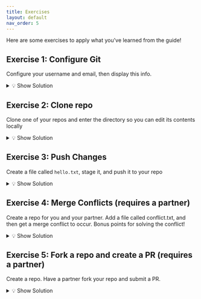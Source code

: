 ```yaml
---
title: Exercises
layout: default
nav_order: 5
---
```


Here are some exercises to apply what you've learned from the guide!

## Exercise 1: Configure Git

Configure your username and email, then display this info.

<details markdown="block">
<summary>💡 Show Solution</summary>

```bash
git config --global user.name "Your Name"
git config --global user.email "your@email.com"
git config --list
```
</details>

## Exercise 2: Clone repo

Clone one of your repos and enter the directory so you can edit its contents locally

<details markdown="block">
<summary>💡 Show Solution</summary>

1. Find the link to your repo (e.g. https://github.com/sophia-nunez/guide-to-git.git)
2. Enter the following commands
```bash
git clone https://github.com/sophia-nunez/guide-to-git.git
cd your-repo
```
</details>

## Exercise 3: Push Changes
Create a file called `hello.txt`, stage it, and push it to your repo

<details markdown="block">
<summary>💡 Show Solution</summary>
1. Create the `hello.txt` file in your directory
2. Run `git add hello.txt`
3. Run `git commit -m “Added hello.txt”
</details>

## Exercise 4: Merge Conflicts (requires a partner)
Create a repo for you and your partner. Add a file called conflict.txt, and then get a merge conflict to occur. Bonus points for solving the conflict!

<details markdown="block">

<summary>💡 Show Solution</summary>
 Have you and a partner both clone the same repo and edit the same line in conflict.txt. Ask your partner to push their changes. Now, you try to push your changes via
```bash
git add conflict.txt
git commit -m "conflicting edit"
```
You should see something like this
```bash
Auto-merging conflict.txt
CONFLICT (content): Merge conflict in conflict.txt
Automatic merge failed; fix conflicts and then commit the result.
```
To fix the conflict, you can either edit conflict.txt in your IDE, or try the following commands
```bash
# accepting their changes
git merge --strategy-option theirs
```
Or 
```bash
# keeping our changes
Git merge –strategy-option ours
```
</details>

## Exercise 5: Fork a repo and create a PR (requires a partner)
Create a repo. Have a partner fork your repo and submit a PR.

<details markdown="block">
<summary>💡 Show Solution</summary>
1. Have your partner fork your repo on Github
2. Have your partner clone their forked repo using `git clone <their repo url>`.
3. Your partner then must create a new branch using `git checkout -b update(or any name)`
4. Have your partner edit a file in their local repo, for example hello.txt
5. Have your partner commit these changes via 
```bash
git add hello.txt
git commit -m "Changed hello.txt"
git push origin update
```
6. Have your partner go on Github and submit a PR
7. You should see their Pull Request when you enter your repo on GitHub!
</details>


